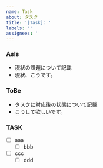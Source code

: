 ```yaml
---
name: Task
about: タスク
title: '[Task]: '
labels: ''
assignees: ''
---
```


### AsIs

* 現状の課題について記載
* 現状、こうです。

### ToBe

* タスクに対応後の状態について記載
* こうして欲しいです。

### TASK

* [ ] aaa
    * [ ] bbb
* [ ] ccc
    * [ ] ddd
